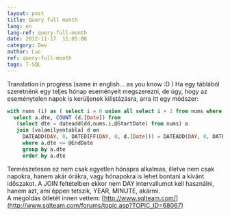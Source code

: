 ```yaml
---
layout: post
title: Query full month
lang: en
lang-ref: query-full-month
date: 2012-11-17  11:05:00
category: Dev
author: Luc
ref: query-full-month
tags: T-SQL
---
```

Translation in progress (same in english... as you know :D )
Ha egy táblából szeretnénk egy teljes hónap eseményeit megszerezni, de úgy, hogy az eseménytelen napok is kerüljenek kilistázásra, arra itt egy módszer: <br />
```sql
with nums (i) as ( select i = 0 union all select i + 1 from nums where i < 100)
  select a.dte, COUNT (d.[Date]) from 
   (select dte = dateadd(dd,nums.i,@StartDate) from nums) a
   join [valamilyentabla] d on
     DATEADD(DAY, 0, DATEDIFF(DAY, 0, d.[Date])) = DATEADD(DAY, 0, DATEDIFF(DAY, 0, a.dte))
     where a.dte <= @EndDate
     group by a.dte
     order by a.dte
```
Természetesen ez nem csak egyetlen hónapra alkalmas, illetve nem csak napokra, hanem akár órákra, vagy hónapokra is lehet bontani a kívánt időszakot. A JOIN feltételben ekkor nem DAY intervallumot kell használni, hanem azt, ami éppen tetszik, YEAR, MINUTE, akármi. <br />
A megoldás ötletét innen vettem: [http://www.sqlteam.com/](http://www.sqlteam.com/forums/topic.asp?TOPIC_ID=68067)
